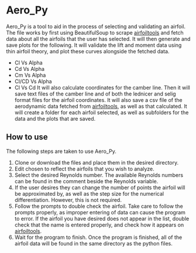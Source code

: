 # Aero_Py
Aero_Py is a tool to aid in the process of selecting and validating an airfoil. The file works by first using BeautifulSoup to scrape [airfoiltools](airfoiltools.com) and fetch data about all the airfoils that the user has selected. It will then generate and save plots for the following. It will validate the lift and moment data using thin airfoil theory, and plot these curves alongside the fetched data. 
- Cl Vs Alpha
- Cd Vs Alpha
- Cm Vs Alpha
- Cl/CD Vs Alpha
- Cl Vs Cd
It will also calculate coordinates for the camber line. Then it will save text files of the camber line and of both the lednicer and selig format files for the airfoil coordinates. It will also save a csv file of the aerodynamic data fetched from [airfoiltools](airfoiltools.com), as well as that calculated. It will create a folder for each airfoil selected, as well as subfolders for the data and the plots that are saved. 
## How to use
The following steps are taken to use Aero_Py. 
1. Clone or download the files and place them in the desired directory.
2. Edit chosen to reflect the airfoils that you wish to analyze. 
3. Select the desired Reynolds number. The available Reynolds numbers can be found in the comment beside the Reynolds variable. 
4. If the user desires they can change the number of points the airfoil will be approximated by, as well as the step size for the numerical differentiation. However, this is not required. 
5. Follow the prompts to double check the airfoil. Take care to follow the prompts properly, as improper entering of data can cause the program to error. If the airfoil you have desired does not appear in the list, double check that the name is entered properly, and check how it appears on [airfoiltools](airfoiltools.com). 
6. Wait for the program to finish. Once the program is finished, all of the airfoil data will be found in the same directory as the python files. 
